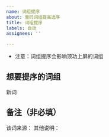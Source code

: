 ```yaml
---
name: 词组提序
about: 重码词组提高选序
title: 词组提序
labels: 自动
assignees: ''

---
```


* 注意：词组提序会影响顶功上屏的词组

## 想要提序的词组
新词

## 备注（非必填）
该词来源：
其他说明：